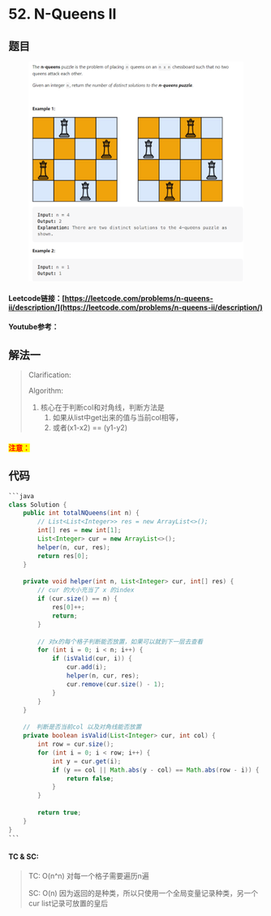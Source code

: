 # 52. N-Queens II

## 题目

<figure><img src="../../.gitbook/assets/image (3) (2) (1).png" alt=""><figcaption></figcaption></figure>

#### Leetcode链接：[https://leetcode.com/problems/n-queens-ii/description/](https://leetcode.com/problems/n-queens-ii/description/)

#### Youtube参考：

## 解法一

> Clarification:&#x20;
>
> Algorithm:&#x20;
>
> 1. 核心在于判断col和对角线，判断方法是
>    1. 如果从list中get出来的值与当前col相等，
>    2. 或者(x1-x2) == (y1-y2)

#### <mark style="color:red;">注意：</mark>

## 代码

````java
```java
class Solution {
    public int totalNQueens(int n) {
        // List<List<Integer>> res = new ArrayList<>();
        int[] res = new int[1];
        List<Integer> cur = new ArrayList<>();
        helper(n, cur, res);
        return res[0];
    }

    private void helper(int n, List<Integer> cur, int[] res) {
        // cur 的大小充当了 x 的index
        if (cur.size() == n) {
            res[0]++;
            return;
        }

        // 对x的每个格子判断能否放置，如果可以就到下一层去查看
        for (int i = 0; i < n; i++) {
            if (isValid(cur, i)) {
                cur.add(i);
                helper(n, cur, res);
                cur.remove(cur.size() - 1);
            }
        }
    }

    //　判断是否当前col 以及对角线能否放置
    private boolean isValid(List<Integer> cur, int col) {
        int row = cur.size();
        for (int i = 0; i < row; i++) {
            int y = cur.get(i);
            if (y == col || Math.abs(y - col) == Math.abs(row - i)) {
                return false;
            }
        }

        return true;
    }
}
```
````

#### TC & SC:&#x20;

> TC: O(n^n) 对每一个格子需要遍历n遍
>
> SC: O(n) 因为返回的是种类，所以只使用一个全局变量记录种类，另一个cur list记录可放置的皇后
